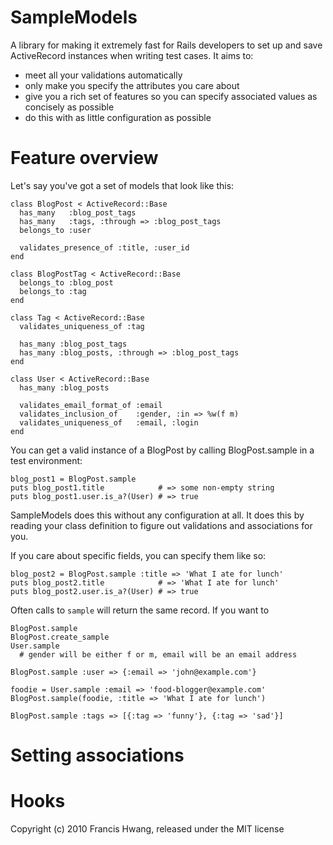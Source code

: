 SampleModels
============

A library for making it extremely fast for Rails developers to set up and save ActiveRecord instances when writing test cases. It aims to:

* meet all your validations automatically
* only make you specify the attributes you care about
* give you a rich set of features so you can specify associated values as concisely as possible
* do this with as little configuration as possible

Feature overview
================

Let's say you've got a set of models that look like this:

    class BlogPost < ActiveRecord::Base
      has_many   :blog_post_tags
      has_many   :tags, :through => :blog_post_tags
      belongs_to :user
      
      validates_presence_of :title, :user_id
    end

    class BlogPostTag < ActiveRecord::Base
      belongs_to :blog_post
      belongs_to :tag
    end

    class Tag < ActiveRecord::Base
      validates_uniqueness_of :tag
      
      has_many :blog_post_tags
      has_many :blog_posts, :through => :blog_post_tags
    end 

    class User < ActiveRecord::Base
      has_many :blog_posts
    
      validates_email_format_of :email
      validates_inclusion_of    :gender, :in => %w(f m)
      validates_uniqueness_of   :email, :login
    end

You can get a valid instance of a BlogPost by calling BlogPost.sample in a test environment:

    blog_post1 = BlogPost.sample
    puts blog_post1.title            # => some non-empty string
    puts blog_post1.user.is_a?(User) # => true

SampleModels does this without any configuration at all. It does this by reading your class definition to figure out validations and associations for you.

If you care about specific fields, you can specify them like so:

    blog_post2 = BlogPost.sample :title => 'What I ate for lunch'
    puts blog_post2.title            # => 'What I ate for lunch'
    puts blog_post2.user.is_a?(User) # => true

Often calls to `sample` will return the same record. If you want to 
    
    BlogPost.sample
    BlogPost.create_sample
    User.sample
      # gender will be either f or m, email will be an email address
    
    BlogPost.sample :user => {:email => 'john@example.com'}

    foodie = User.sample :email => 'food-blogger@example.com'
    BlogPost.sample(foodie, :title => 'What I ate for lunch')
    
    BlogPost.sample :tags => [{:tag => 'funny'}, {:tag => 'sad'}]


    
    
Setting associations
====================



Hooks
=====


Copyright (c) 2010 Francis Hwang, released under the MIT license
